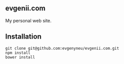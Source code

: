 ## evgenii.com

My personal web site.

## Installation

    git clone git@github.com:evgenyneu/evgenii.com.git
    npm install
    bower install


